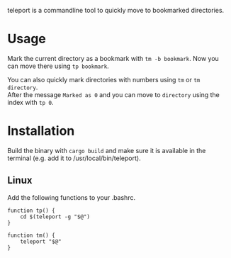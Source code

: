 teleport is a commandline tool to quickly move to bookmarked directories.

# Usage

Mark the current directory as a bookmark with `tm -b bookmark`.
Now you can move there using `tp bookmark`.

You can also quickly mark directories with numbers using `tm` or `tm directory`.\
After the message `Marked as 0` and you can move to `directory` using the index with `tp 0`.


# Installation

Build the binary with `cargo build` and make sure it is available in the terminal (e.g. add it to /usr/local/bin/teleport).

## Linux
Add the following functions to your .bashrc.

```
function tp() {
    cd $(teleport -g "$@")
}

function tm() {
    teleport "$@"
}
```
